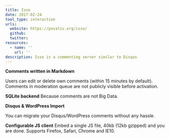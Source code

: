 ```yaml
---
title: Isso
date: 2017-02-24
tool_type: interaction
urls:
  website: https://posativ.org/isso/
  github:
  twitter:
resources:
  - name: ''
    url: ''
description: Isso is a commenting server similar to Disqus
---
```

**Comments written in Markdown**

Users can edit or delete own comments (within 15 minutes by default).
Comments in moderation queue are not publicly visible before activation.

**SQLite backend**
Because comments are not Big Data.

**Disqus & WordPress Import**

You can migrate your Disqus/WordPress comments without any hassle.

**Configurable JS client**
Embed a single JS file, 40kb (12kb gzipped) and you are done.
Supports Firefox, Safari, Chrome and IE10.
